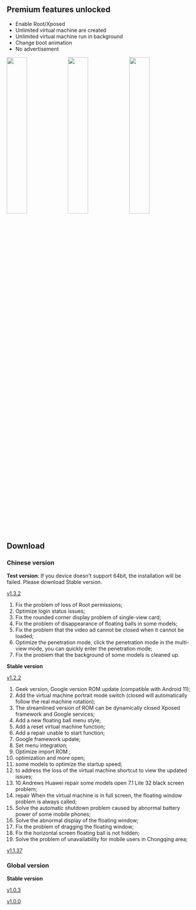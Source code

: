 
## Premium features unlocked
<ul><li>Enable Root/Xposed</li><li>Unlimited virtual machine are created</li><li>Unlimited virtual machine run in background</li><li>Change boot animation</li><li>No advertisement</li></ul>

<img src="https://i.postimg.cc/jjmtW39r/IMG-20210524-192417.jpg" width="33%"/><img src="https://i.postimg.cc/mL1bxRzZ/IMG-20210524-192341.jpg" width="33%"/><img src="https://i.postimg.cc/09Z5DV1v/IMG-20210524-192401.jpg" width="33%"/>

## Download
### Chinese version

**Test version**: If you device doesn't support 64bit, the installation will be failed. Please download Stable version.

[v1.3.2](https://link1s.com/VMOSMOD132)

1. Fix the problem of loss of Root permissions;
2. Optimize login status issues;
3. Fix the rounded corner display problem of single-view card;
4. Fix the problem of disappearance of floating balls in some models;
5. Fix the problem that the video ad cannot be closed when it cannot be loaded;
6. Optimize the penetration mode, click the penetration mode in the multi-view mode, you can quickly enter the penetration mode;
7. Fix the problem that the background of some models is cleaned up.



**Stable version**

[v1.2.2](http://link1s.com/XxWLAb)

1. Geek version, Google version ROM update (compatible with Android 11);
2. Add the virtual machine portrait mode switch (closed will automatically follow the real machine rotation);
3. The streamlined version of ROM can be dynamically closed Xposed framework and Google services;
4. Add a new floating ball menu style;
5. Add a reset virtual machine function;
6. Add a repair unable to start function;
7. Google framework update;
8. Set menu integration;
9. Optimize import ROM ;
10. optimization and more open;
11. some models to optimize the startup speed;
12. to address the loss of the virtual machine shortcut to view the updated issues;
13. 10 Andrews Huawei repair some models open 7.1 Lite 32 black screen problem;
14. repair When the virtual machine is in full screen, the floating window problem is always called;
15. Solve the automatic shutdown problem caused by abnormal battery power of some mobile phones;
16. Solve the abnormal display of the floating window;
17. Fix the problem of dragging the floating window;
18. Fix the horizontal screen floating ball is not hidden;
19. Solve the problem of unavailability for mobile users in Chongqing area;

[v1.1.37](http://link1s.com/4SKWo)

### Global version

**Stable version**

[v1.0.3](http://link1s.com/VrWJ0)

[v1.0.0](http://link1s.com/0WK7)
